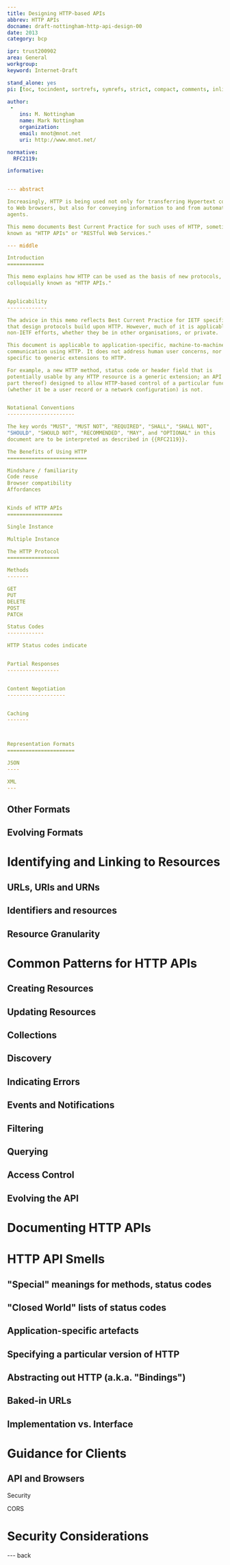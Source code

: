 ```yaml
---
title: Designing HTTP-based APIs
abbrev: HTTP APIs
docname: draft-nottingham-http-api-design-00
date: 2013
category: bcp

ipr: trust200902
area: General
workgroup: 
keyword: Internet-Draft

stand_alone: yes
pi: [toc, tocindent, sortrefs, symrefs, strict, compact, comments, inline]

author:
 -
    ins: M. Nottingham
    name: Mark Nottingham
    organization: 
    email: mnot@mnot.net
    uri: http://www.mnot.net/

normative:
  RFC2119:

informative:


--- abstract

Increasingly, HTTP is being used not only for transferring Hypertext content
to Web browsers, but also for conveying information to and from automated
agents.

This memo documents Best Current Practice for such uses of HTTP, sometimes
known as "HTTP APIs" or "RESTful Web Services."

--- middle

Introduction
============

This memo explains how HTTP can be used as the basis of new protocols,
colloquially known as "HTTP APIs."


Applicability
-------------

The advice in this memo reflects Best Current Practice for IETF specifications
that design protocols build upon HTTP. However, much of it is applicable to
non-IETF efforts, whether they be in other organisations, or private.

This document is applicable to application-specific, machine-to-machine
communication using HTTP. It does not address human user concerns, nor those
specific to generic extensions to HTTP.

For example, a new HTTP method, status code or header field that is
potentially usable by any HTTP resource is a generic extension; an API (or
part thereof) designed to allow HTTP-based control of a particular function
(whether it be a user record or a network configuration) is not.


Notational Conventions
----------------------

The key words "MUST", "MUST NOT", "REQUIRED", "SHALL", "SHALL NOT",
"SHOULD", "SHOULD NOT", "RECOMMENDED", "MAY", and "OPTIONAL" in this
document are to be interpreted as described in {{RFC2119}}.

The Benefits of Using HTTP
==========================

Mindshare / familiarity
Code reuse
Browser compatibility
Affordances


Kinds of HTTP APIs
==================

Single Instance

Multiple Instance

The HTTP Protocol
=================

Methods
-------

GET
PUT
DELETE
POST
PATCH

Status Codes
------------

HTTP Status codes indicate 


Partial Responses
-----------------


Content Negotiation
-------------------


Caching
-------



Representation Formats
======================

JSON
----

XML
---
```


Other Formats
-------------

Evolving Formats
----------------


Identifying and Linking to Resources
====================================

URLs, URIs and URNs
-------------------

Identifiers and resources
-------------------------

Resource Granularity
--------------------


Common Patterns for HTTP APIs
=============================

Creating Resources
------------------

Updating Resources
------------------

Collections
-----------

Discovery
---------

Indicating Errors
-----------------

Events and Notifications
------------------------

Filtering
---------

Querying
--------

Access Control
--------------

Evolving the API
----------------

Documenting HTTP APIs
=====================


HTTP API Smells
===============

"Special" meanings for methods, status codes
--------------------------------------------

"Closed World" lists of status codes
------------------------------------

Application-specific artefacts
------------------------------

Specifying a particular version of HTTP
---------------------------------------

Abstracting out HTTP (a.k.a. "Bindings")
----------------------------------------

Baked-in URLs
-------------

Implementation vs. Interface
----------------------------


Guidance for Clients
====================

API and Browsers
----------------

Security 

CORS



Security Considerations
=======================


--- back
